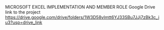 MICROSOFT EXCEL IMPLEMENTATION AND MEMBER ROLE
Google Drive link to the project 
https://drive.google.com/drive/folders/1W3D58vlmtt6YJ33SBu7JJj7zBk3c_ju3?usp=drive_link

